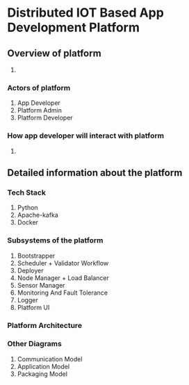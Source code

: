 # Distributed IOT Based App Development Platform


## Overview of platform
1. 


### Actors of platform
1. App Developer
2. Platform Admin
3. Platform Developer


### How app developer will interact with platform 
1. 


## Detailed information about the platform

### Tech Stack 
1. Python
2. Apache-kafka
3. Docker


### Subsystems of the platform
1. Bootstrapper
2. Scheduler + Validator Workflow
3. Deployer
4. Node Manager + Load Balancer
5. Sensor Manager
6. Monitoring And Fault Tolerance
7. Logger
8. Platform UI


### Platform Architecture


### Other Diagrams
1. Communication Model
2. Application Model
3. Packaging Model
